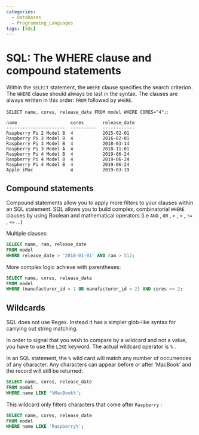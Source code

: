 ```yaml
---
categories:
  - Databases
  - Programming_Languages
tags: [SQL]
---
```


# SQL: The WHERE clause and compound statements

Within the `SELECT` statement, the `WHERE` clause specifies the search criterion. The `WHERE` clause should always be last in the syntax. The clauses are always written in this order: `FROM` followed by `WHERE`.

`SELECT name, cores, release_date FROM model WHERE CORES="4";`:

```
name                    cores       release_date
----------------------  ----------  ------------
Raspberry Pi 2 Model B  4           2015-02-01
Raspberry Pi 3 Model B  4           2016-02-01
Raspberry Pi 3 Model B  4           2018-03-14
Raspberry Pi 3 Model A  4           2018-11-01
Raspberry Pi 4 Model B  4           2019-06-24
Raspberry Pi 4 Model B  4           2019-06-24
Raspberry Pi 4 Model B  4           2019-06-24
Apple iMac              4           2019-03-19
```

## Compound statements

Compound statements allow you to apply more filters to your clauses within an SQL statement. SQL allows you to build complex, combinatorial `WHERE` clauses by using Boolean and mathematical operators (i.e `AND` , `OR` , `>` , `<` , `!=` , `<=` ...)

Multiple clauses:

```sql
SELECT name, ram, release_date
FROM model
WHERE release_date > '2018-01-01' AND ram > 512;
```

More complex logic achieve with parentheses:

```sql
SELECT name, cores, release_date
FROM model
WHERE (manufacturer_id = 1 OR manufacturer_id = 2) AND cores >= 2;
```

## Wildcards

SQL does not use Regex. Instead it has a simpler glob-like syntax for carrying out string matching.

In order to signal that you wish to compare by a wildcard and not a value, you have to use the `LIKE` keyword. The actual wildcard operator is `%` .

In an SQL statement, the `%` wild card will match any number of occurrences of any character.
Any characters can appear before or after ‘MacBook’ and the record will still be returned:

```sql
SELECT name, cores, release_date
FROM model
WHERE name LIKE '%MacBook%';
```

This wildcard only filters characters that come after `Raspberry` :

```sql
SELECT name, cores, release_date
FROM model
WHERE name LIKE 'Raspberry%';
```

